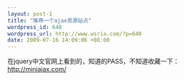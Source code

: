 ```yaml
--- 
layout: post-1
title: "推荐一个ajax资源站点"
wordpress_id: 640
wordpress_url: http://www.wsria.com/?p=640
date: 2009-07-16 14:09:06 +08:00
---
```

在jquery中文官网上看到的，知道的PASS，不知道收藏一下：<a href="http://miniajax.com/" target="_blank">http://miniajax.com/</a>
